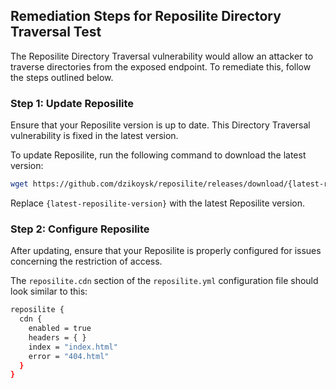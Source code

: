 

## Remediation Steps for Reposilite Directory Traversal Test

The Reposilite Directory Traversal vulnerability would allow an attacker to traverse directories from the exposed endpoint. To remediate this, follow the steps outlined below.

### Step 1: Update Reposilite
Ensure that your Reposilite version is up to date. This Directory Traversal vulnerability is fixed in the latest version. 

To update Reposilite, run the following command to download the latest version:

```bash
wget https://github.com/dzikoysk/reposilite/releases/download/{latest-reposilite-version}/reposilite.jar
```
Replace `{latest-reposilite-version}` with the latest Reposilite version.

### Step 2: Configure Reposilite 

After updating, ensure that your Reposilite is properly configured for issues concerning the restriction of access. 

The `reposilite.cdn` section of the `reposilite.yml` configuration file should look similar to this:

```bash
reposilite {
  cdn {
    enabled = true
    headers = { }
    index = "index.html"
    error = "404.html"
  }
}
```